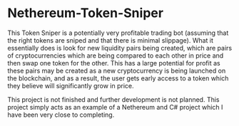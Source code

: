 # Nethereum-Token-Sniper

This Token Sniper is a potentially very profitable trading bot (assuming that the right tokens are sniped and that there is minimal slippage). What it essentially does is look for new liquidity pairs being created, which are pairs of cryptocurrencies which are being compared to each other in price and then swap one token for the other. This has a large potential for profit as these pairs may be created as a new cryptocurrency is being launched on the blockchain, and as a result, the user gets early access to a token which they believe will significantly grow in price. 

This project is not finished and further development is not planned. This project simply acts as an example of a Nethereum and C# project which I have been very close to completing.
